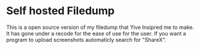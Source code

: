 Self hosted Filedump
========

This is a open source version of my filedump that Yive Insipred me to make. It has gone under a recode for the ease of use for the user. If you want a program to upload screenshots automaticly search for "ShareX".
